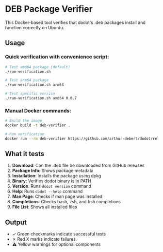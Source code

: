 # DEB Package Verifier

This Docker-based tool verifies that dodot's .deb packages install and function correctly on Ubuntu.

## Usage

### Quick verification with convenience script:
```bash
# Test amd64 package (default)
./run-verification.sh

# Test arm64 package
./run-verification.sh arm64

# Test specific version
./run-verification.sh amd64 0.0.7
```

### Manual Docker commands:
```bash
# Build the image
docker build -t deb-verifier .

# Run verification
docker run --rm deb-verifier https://github.com/arthur-debert/dodot/releases/download/v0.0.6/dodot_0.0.6_linux_amd64.deb
```

## What it tests

1. **Download**: Can the .deb file be downloaded from GitHub releases
2. **Package Info**: Shows package metadata
3. **Installation**: Installs the package using dpkg
4. **Binary**: Verifies dodot binary is in PATH
5. **Version**: Runs `dodot version` command
6. **Help**: Runs `dodot --help` command
7. **Man Page**: Checks if man page was installed
8. **Completions**: Checks bash, zsh, and fish completions
9. **File List**: Shows all installed files

## Output

- ✓ Green checkmarks indicate successful tests
- ✗ Red X marks indicate failures
- ⚠ Yellow warnings for optional components